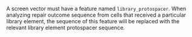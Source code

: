 A screen vector must have a feature named `library_protospacer`. When analyzing repair outcome sequence from cells that received a particular library element, the sequence of this feature will be replaced with the relevant library element protospacer sequence.